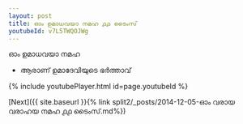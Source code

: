 ```yaml
---
layout: post
title: ഓം ഉമാധവയാ നമഹ ൧൧ ടൈംസ്
youtubeId: v7L5TWQOJWg
---
```

 
 
 ഓം ഉമാധവയാ നമഹ 
 
 -  ആരാണ് ഉമാദേവിയുടെ ഭർത്താവ് 
 
  
 
  
 
 
 
 
 
 


{% include youtubePlayer.html id=page.youtubeId %}
 
[Next]({{ site.baseurl }}{% link  split2/_posts/2014-12-05-ഓം വരായ വരാഹയ നമഹ ൧൧ ടൈംസ്.md%})
 
